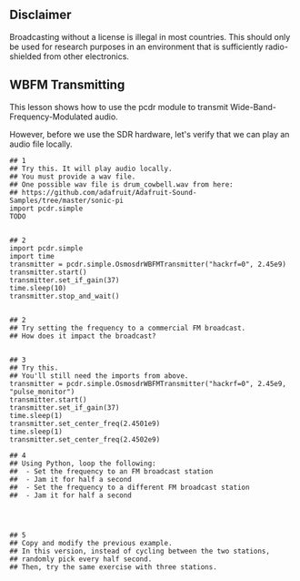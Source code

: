 ## Disclaimer

Broadcasting without a license is illegal in most countries. This should only be used for research purposes in an environment that is sufficiently radio-shielded from other electronics.

## WBFM Transmitting

This lesson shows how to use the pcdr module to transmit Wide-Band-Frequency-Modulated audio.

However, before we use the SDR hardware, let's verify that we can play an audio file locally.

```python3
## 1
## Try this. It will play audio locally.
## You must provide a wav file.
## One possible wav file is drum_cowbell.wav from here:
## https://github.com/adafruit/Adafruit-Sound-Samples/tree/master/sonic-pi
import pcdr.simple
TODO


## 2
import pcdr.simple
import time
transmitter = pcdr.simple.OsmosdrWBFMTransmitter("hackrf=0", 2.45e9)
transmitter.start()
transmitter.set_if_gain(37)
time.sleep(10)
transmitter.stop_and_wait()


## 2
## Try setting the frequency to a commercial FM broadcast.
## How does it impact the broadcast?


## 3
## Try this.
## You'll still need the imports from above.
transmitter = pcdr.simple.OsmosdrWBFMTransmitter("hackrf=0", 2.45e9, "pulse_monitor")
transmitter.start()
transmitter.set_if_gain(37)
time.sleep(1)
transmitter.set_center_freq(2.4501e9)
time.sleep(1)
transmitter.set_center_freq(2.4502e9)

## 4
## Using Python, loop the following:
##  - Set the frequency to an FM broadcast station
##  - Jam it for half a second
##  - Set the frequency to a different FM broadcast station
##  - Jam it for half a second




## 5
## Copy and modify the previous example.
## In this version, instead of cycling between the two stations,
## randomly pick every half second.
## Then, try the same exercise with three stations.
```
